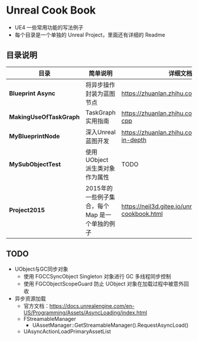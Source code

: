 # Unreal Cook Book

- UE4 一些常用功能的写法例子
- 每个目录是一个单独的 Unreal Project，里面还有详细的 Readme

## 目录说明

| 目录 | 简单说明 | 详细文档 |
|-|-|-|
|   **Blueprint Async** |   将异步操作封装为蓝图节点    |   https://zhuanlan.zhihu.com/p/107021667  |
|   **MakingUseOfTaskGraph** | TaskGraph实用指南 |  https://zhuanlan.zhihu.com/ue4-modern-cpp  |
|   **MyBlueprintNode** |   深入Unreal蓝图开发  |   https://zhuanlan.zhihu.com/blueprints-in-depth  |
|   **MySubObjectTest** |   使用 UObject 派生类对象作为属性 | TODO  |
|   **Project2015** |   2015年的一些例子集合，每个 Map 是一个单独的例子 |   https://neil3d.gitee.io/unreal/ue-cookbook.html |

## TODO

- UObject与GC同步对象
    * 使用 FGCCSyncObject Singleton 对象进行 GC 多线程同步控制
    * 使用 FGCObjectScopeGuard 防止 UObject 对象在加载过程中被意外回收
- 异步资源加载
    - 官方文档：https://docs.unrealengine.com/en-US/Programming/Assets/AsyncLoading/index.html
    - FStreamableManager
        * UAssetManager::GetStreamableManager().RequestAsyncLoad()
    - UAsyncActionLoadPrimaryAssetList